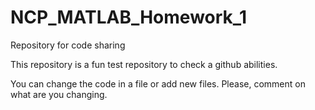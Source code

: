 # NCP_MATLAB_Homework_1
 Repository for code sharing

This repository is a fun test repository to check a github abilities.

You can change the code in a file or add new files.
Please, comment on what are you changing.